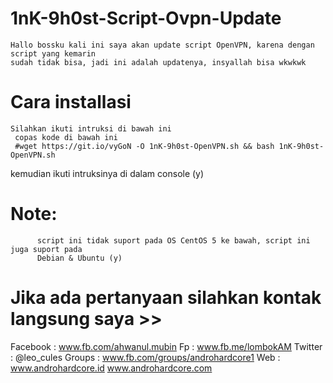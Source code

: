 # 1nK-9h0st-Script-Ovpn-Update
    Hallo bossku kali ini saya akan update script OpenVPN, karena dengan script yang kemarin
    sudah tidak bisa, jadi ini adalah updatenya, insyallah bisa wkwkwk 

# Cara installasi
    Silahkan ikuti intruksi di bawah ini
     copas kode di bawah ini 
     #wget https://git.io/vyGoN -O 1nK-9h0st-OpenVPN.sh && bash 1nK-9h0st-OpenVPN.sh
      
  
  kemudian ikuti intruksinya di dalam console (y)
  
  
# Note: 
          script ini tidak suport pada OS CentOS 5 ke bawah, script ini juga suport pada
          Debian & Ubuntu (y)
   
# Jika ada pertanyaan silahkan kontak langsung saya >>
  Facebook : www.fb.com/ahwanul.mubin
  Fp       : www.fb.me/lombokAM
  Twitter  : @leo_cules
  Groups   : www.fb.com/groups/androhardcore1
  Web      : www.androhardcore.id
             www.androhardcore.com
